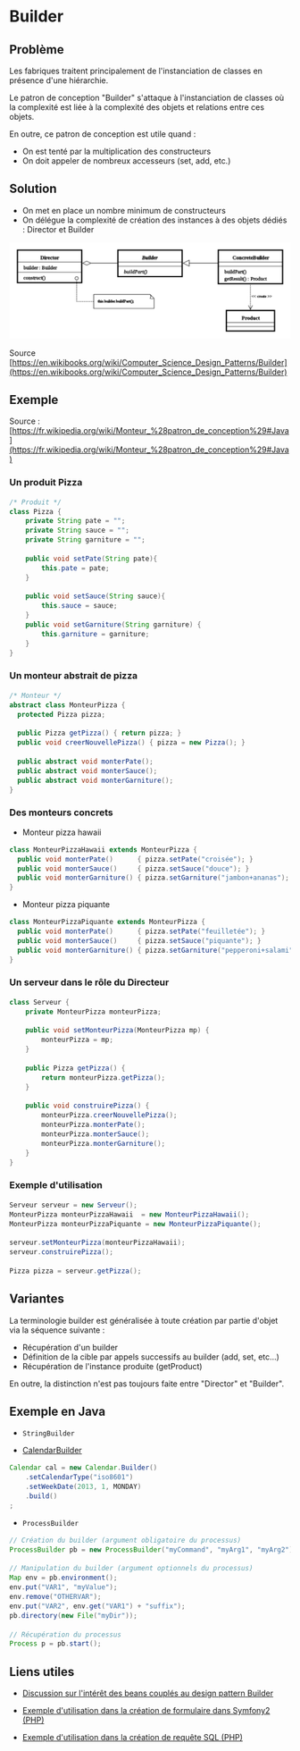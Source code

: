 # Builder

## Problème

Les fabriques traitent principalement de l'instanciation de classes en présence d'une hiérarchie.

Le patron de conception "Builder" s'attaque à l'instanciation de classes où
la complexité est liée à la complexité des objets et relations entre ces objets.

En outre, ce patron de conception est utile quand :

* On est tenté par la multiplication des constructeurs
* On doit appeler de nombreux accesseurs (set, add, etc.)


## Solution

* On met en place un nombre minimum de constructeurs
* On délégue la complexité de création des instances à des objets dédiés : Director et Builder


![UML Builder](uml/UML_DP_Builder.png)

Source [https://en.wikibooks.org/wiki/Computer_Science_Design_Patterns/Builder](https://en.wikibooks.org/wiki/Computer_Science_Design_Patterns/Builder)



## Exemple

Source : [https://fr.wikipedia.org/wiki/Monteur_%28patron_de_conception%29#Java](https://fr.wikipedia.org/wiki/Monteur_%28patron_de_conception%29#Java)


### Un produit Pizza

```java
/* Produit */
class Pizza {
    private String pate = "";
    private String sauce = "";
    private String garniture = "";

    public void setPate(String pate){
        this.pate = pate;
    }

    public void setSauce(String sauce){
        this.sauce = sauce;
    }
    public void setGarniture(String garniture) {
        this.garniture = garniture;
    }
}
```

### Un monteur abstrait de pizza

```java
/* Monteur */
abstract class MonteurPizza {
  protected Pizza pizza;

  public Pizza getPizza() { return pizza; }
  public void creerNouvellePizza() { pizza = new Pizza(); }

  public abstract void monterPate();
  public abstract void monterSauce();
  public abstract void monterGarniture();
}
```

### Des monteurs concrets

* Monteur pizza hawaii

```java
class MonteurPizzaHawaii extends MonteurPizza {
  public void monterPate()      { pizza.setPate("croisée"); }
  public void monterSauce()     { pizza.setSauce("douce"); }
  public void monterGarniture() { pizza.setGarniture("jambon+ananas"); }
}
```

* Monteur pizza piquante

```java
class MonteurPizzaPiquante extends MonteurPizza {
  public void monterPate()      { pizza.setPate("feuilletée"); }
  public void monterSauce()     { pizza.setSauce("piquante"); }
  public void monterGarniture() { pizza.setGarniture("pepperoni+salami"); }
}
```

### Un serveur dans le rôle du Directeur

```java
class Serveur {
    private MonteurPizza monteurPizza;

    public void setMonteurPizza(MonteurPizza mp) {
        monteurPizza = mp;
    }

    public Pizza getPizza() {
        return monteurPizza.getPizza();
    }

    public void construirePizza() {
        monteurPizza.creerNouvellePizza();
        monteurPizza.monterPate();
        monteurPizza.monterSauce();
        monteurPizza.monterGarniture();
    }
}
```

### Exemple d'utilisation

```java
Serveur serveur = new Serveur();
MonteurPizza monteurPizzaHawaii  = new MonteurPizzaHawaii();
MonteurPizza monteurPizzaPiquante = new MonteurPizzaPiquante();

serveur.setMonteurPizza(monteurPizzaHawaii);
serveur.construirePizza();

Pizza pizza = serveur.getPizza();
```

## Variantes

La terminologie builder est généralisée à toute création par partie d'objet via la séquence suivante :

* Récupération d'un builder
* Définition de la cible par appels successifs au builder (add, set, etc...)
* Récupération de l'instance produite (getProduct)

En outre, la distinction n'est pas toujours faite entre "Director" et "Builder".


## Exemple en Java

* `StringBuilder`

* [CalendarBuilder](https://docs.oracle.com/javase/8/docs/api/java/util/Calendar.Builder.html)

```java
Calendar cal = new Calendar.Builder()
    .setCalendarType("iso8601")
    .setWeekDate(2013, 1, MONDAY)
    .build()
;
```

* `ProcessBuilder`

```java
// Création du builder (argument obligatoire du processus)
ProcessBuilder pb = new ProcessBuilder("myCommand", "myArg1", "myArg2");

// Manipulation du builder (argument optionnels du processus)
Map env = pb.environment();
env.put("VAR1", "myValue");
env.remove("OTHERVAR");
env.put("VAR2", env.get("VAR1") + "suffix");
pb.directory(new File("myDir"));

// Récupération du processus
Process p = pb.start();
```

## Liens utiles

* [Discussion sur l'intérêt des beans couplés au design pattern Builder](https://kodelog.wordpress.com/tag/telescopic-constructor-pattern/)

* [Exemple d'utilisation dans la création de formulaire dans Symfony2 (PHP)](http://symfony.com/doc/current/book/forms.html#building-the-form)

* [Exemple d'utilisation dans la création de requête SQL (PHP)](http://doctrine-orm.readthedocs.org/projects/doctrine-orm/en/latest/reference/query-builder.html#high-level-api-methods)
